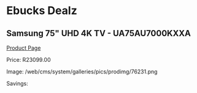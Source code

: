 
# Ebucks Dealz
## Samsung 75" UHD 4K TV - UA75AU7000KXXA
[Product Page](https://www.ebucks.com/web/shop/productSelected.do?prodId=1226605797&catId=363628796)

Price: R23099.00

Image: /web/cms/system/galleries/pics/prodimg/76231.png

Savings: 


	